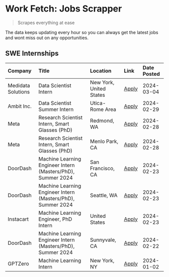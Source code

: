 # Work Fetch: Jobs Scrapper
> Scrapes everything at ease

The data keeps updating every hour so you can always get the latest jobs and wont miss out on any opportunities.

## SWE Internships
<!--START_SECTION:workfetch-->
| Company            | Title                                                       | Location                | Link                                                                                                                                                                                                                                                                           | Date Posted   |
|:-------------------|:------------------------------------------------------------|:------------------------|:-------------------------------------------------------------------------------------------------------------------------------------------------------------------------------------------------------------------------------------------------------------------------------|:--------------|
| Medidata Solutions | Data Scientist Intern                                       | New York, United States | [Apply](https://www.linkedin.com/jobs/view/data-scientist-intern-at-medidata-solutions-3810253704?position=12&pageNum=0&refId=H8PQmp%2F8CTGlklyvdFiZaQ%3D%3D&trackingId=jTOe%2BBQN9ONZgmbWzZskHw%3D%3D&trk=public_jobs_jserp-result_search-card)                               | 2024-03-04    |
| Ambit Inc.         | Data Scientist Summer Intern                                | Utica-Rome Area         | [Apply](https://www.linkedin.com/jobs/view/data-scientist-summer-intern-at-ambit-inc-3843121918?position=6&pageNum=0&refId=H8PQmp%2F8CTGlklyvdFiZaQ%3D%3D&trackingId=CrlemARPTNeP4a%2FLpZ2taA%3D%3D&trk=public_jobs_jserp-result_search-card)                                  | 2024-02-29    |
| Meta               | Research Scientist Intern, Smart Glasses (PhD)              | Redmond, WA             | [Apply](https://www.linkedin.com/jobs/view/research-scientist-intern-smart-glasses-phd-at-meta-3811304794?position=10&pageNum=0&refId=H8PQmp%2F8CTGlklyvdFiZaQ%3D%3D&trackingId=e0VwbYIBljziYaDx6kA0Kg%3D%3D&trk=public_jobs_jserp-result_search-card)                         | 2024-02-28    |
| Meta               | Research Scientist Intern, Smart Glasses (PhD)              | Menlo Park, CA          | [Apply](https://www.linkedin.com/jobs/view/research-scientist-intern-smart-glasses-phd-at-meta-3811308332?position=13&pageNum=0&refId=H8PQmp%2F8CTGlklyvdFiZaQ%3D%3D&trackingId=yUtp07jvmeeAuQY9%2B0P7Dw%3D%3D&trk=public_jobs_jserp-result_search-card)                       | 2024-02-28    |
| DoorDash           | Machine Learning Engineer Intern (Masters/PhD), Summer 2024 | San Francisco, CA       | [Apply](https://www.linkedin.com/jobs/view/machine-learning-engineer-intern-masters-phd-summer-2024-at-doordash-3736457737?position=3&pageNum=0&refId=H8PQmp%2F8CTGlklyvdFiZaQ%3D%3D&trackingId=1B1qol07ICbz8tx2rEbaBg%3D%3D&trk=public_jobs_jserp-result_search-card)         | 2024-02-23    |
| DoorDash           | Machine Learning Engineer Intern (Masters/PhD), Summer 2024 | Seattle, WA             | [Apply](https://www.linkedin.com/jobs/view/machine-learning-engineer-intern-masters-phd-summer-2024-at-doordash-3736455966?position=4&pageNum=0&refId=H8PQmp%2F8CTGlklyvdFiZaQ%3D%3D&trackingId=x%2BiD%2B471n9%2F%2F1GZEaLaf9g%3D%3D&trk=public_jobs_jserp-result_search-card) | 2024-02-23    |
| Instacart          | Machine Learning Engineer, PhD Intern                       | United States           | [Apply](https://www.linkedin.com/jobs/view/machine-learning-engineer-phd-intern-at-instacart-3815634369?position=5&pageNum=0&refId=H8PQmp%2F8CTGlklyvdFiZaQ%3D%3D&trackingId=Yfl1p3i0RExHQFiMw%2BKRKg%3D%3D&trk=public_jobs_jserp-result_search-card)                          | 2024-02-23    |
| DoorDash           | Machine Learning Engineer Intern (Masters/PhD), Summer 2024 | Sunnyvale, CA           | [Apply](https://www.linkedin.com/jobs/view/machine-learning-engineer-intern-masters-phd-summer-2024-at-doordash-3736454973?position=2&pageNum=0&refId=H8PQmp%2F8CTGlklyvdFiZaQ%3D%3D&trackingId=a0PMZznYVCVbufX5vlCu%2FQ%3D%3D&trk=public_jobs_jserp-result_search-card)       | 2024-02-22    |
| GPTZero            | Machine Learning Intern                                     | New York, NY            | [Apply](https://www.linkedin.com/jobs/view/machine-learning-intern-at-gptzero-3796844451?position=11&pageNum=0&refId=H8PQmp%2F8CTGlklyvdFiZaQ%3D%3D&trackingId=ez1jF%2FTnZ0E49R3e2MyeIQ%3D%3D&trk=public_jobs_jserp-result_search-card)                                        | 2024-01-02    |
<!--END_SECTION:workfetch-->
